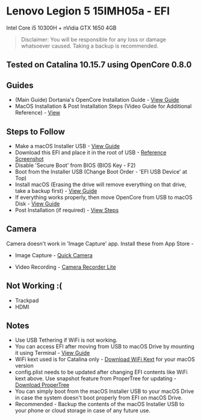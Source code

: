 # Lenovo Legion 5 15IMH05a - EFI
Intel Core i5 10300H + nVidia GTX 1650 4GB

> Disclaimer: You will be responsible for any loss or damage whatsoever caused. Taking a backup is recommended.

## Tested on Catalina 10.15.7 using OpenCore 0.8.0

## Guides
* (Main Guide) Dortania's OpenCore Installation Guide - [View Guide](https://dortania.github.io/OpenCore-Install-Guide/)
* MacOS Installation & Post Installation Steps (Video Guide for Additional Reference) - [View](https://youtu.be/IP7crXa-5lo?t=180)

## Steps to Follow
* Make a macOS Installer USB - [View Guide](https://dortania.github.io/OpenCore-Install-Guide/installer-guide/winblows-install.html)
* Download this EFI and place it in the root of USB - [Reference Screenshot](https://dortania.github.io/OpenCore-Install-Guide/assets/img/com-efi-done.a6fb730e.png)
* Disable 'Secure Boot' from BIOS (BIOS Key - F2)
* Boot from the Installer USB (Change Boot Order - 'EFI USB Device' at Top)
* Install macOS (Erasing the drive will remove everything on that drive, take a backup first) - [View Guide](https://youtu.be/IP7crXa-5lo?t=196)
* If everything works properly, then move OpenCore from USB to macOS Disk - [View Guide](https://dortania.github.io/OpenCore-Post-Install/universal/oc2hdd.html)
* Post Installation (if required) - [View Steps](https://dortania.github.io/OpenCore-Post-Install/)
  
## Camera
Camera doesn't work in 'Image Capture' app. Install these from App Store -

* Image Capture - [Quick Camera](https://apps.apple.com/in/app/quick-camera/id598853070?mt=12)

* Video Recording - [Camera Recorder Lite](https://apps.apple.com/in/app/camera-recorder-lite/id738387556?mt=12)

## Not Working :(
* Trackpad
* HDMI

## Notes
* Use USB Tethering if WiFi is not working.
* You can access EFI after moving from USB to macOS Drive by mounting it using Terminal - [View Guide](https://hologos.github.io/how-to-mount-efi-from-command-line-terminal/)
* WiFi kext used is for Catalina only - [Download WiFi Kext](https://github.com/OpenIntelWireless/itlwm/releases) for your macOS version
* config.plist needs to be updated after changing EFI contents like WiFi kext above. Use snapshot feature from ProperTree for updating - [Download ProperTree](https://github.com/corpnewt/ProperTree)
* You can simply boot from the macOS Installer USB to your macOS Drive in case the system doesn't boot properly from EFI on macOS Drive.
* Recommended - Backup the contents of the macOS Installer USB to your phone or cloud storage in case of any future use.
